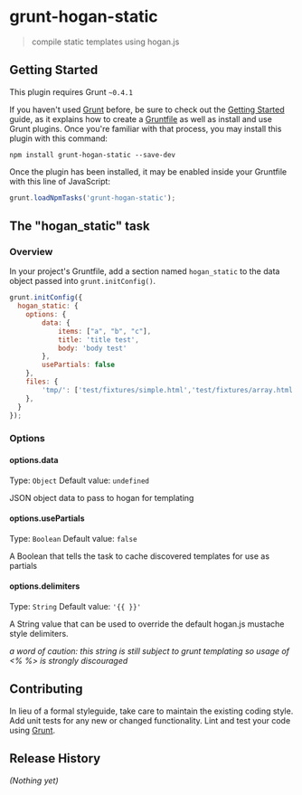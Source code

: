 # grunt-hogan-static

> compile static templates using hogan.js

## Getting Started
This plugin requires Grunt `~0.4.1`

If you haven't used [Grunt](http://gruntjs.com/) before, be sure to check out the [Getting Started](http://gruntjs.com/getting-started) guide, as it explains how to create a [Gruntfile](http://gruntjs.com/sample-gruntfile) as well as install and use Grunt plugins. Once you're familiar with that process, you may install this plugin with this command:

```shell
npm install grunt-hogan-static --save-dev
```

Once the plugin has been installed, it may be enabled inside your Gruntfile with this line of JavaScript:

```js
grunt.loadNpmTasks('grunt-hogan-static');
```

## The "hogan_static" task

### Overview
In your project's Gruntfile, add a section named `hogan_static` to the data object passed into `grunt.initConfig()`.

```js
grunt.initConfig({
  hogan_static: {
	options: {
		data: {
			items: ["a", "b", "c"],
			title: 'title test',
			body: 'body test'
		},
		usePartials: false
	},
	files: {
		'tmp/': ['test/fixtures/simple.html','test/fixtures/array.html'],
	},
  }
});
```

### Options

#### options.data
Type: `Object`
Default value: `undefined`

JSON object data to pass to hogan for templating

#### options.usePartials
Type: `Boolean`
Default value: `false`

A Boolean that tells the task to cache discovered templates for use as partials

#### options.delimiters
Type: `String`
Default value: `'{{ }}'`

A String value that can be used to override the default hogan.js mustache style delimiters.

_a word of caution: this string is still subject to grunt templating so usage of <% %> is strongly discouraged_


## Contributing
In lieu of a formal styleguide, take care to maintain the existing coding style. Add unit tests for any new or changed functionality. Lint and test your code using [Grunt](http://gruntjs.com/).

## Release History
_(Nothing yet)_
